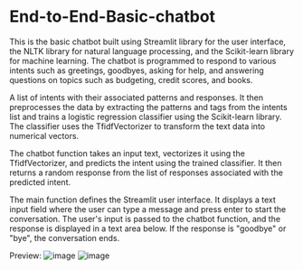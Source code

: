 # End-to-End-Basic-chatbot

This is the basic chatbot built using Streamlit library for the user interface, the NLTK library for natural language processing, and the Scikit-learn library for machine learning. The chatbot is programmed to respond to various intents such as greetings, goodbyes, asking for help, and answering questions on topics such as budgeting, credit scores, and books.

A list of intents with their associated patterns and responses. It then preprocesses the data by extracting the patterns and tags from the intents list and trains a logistic regression classifier using the Scikit-learn library. The classifier uses the TfidfVectorizer to transform the text data into numerical vectors.

The chatbot function takes an input text, vectorizes it using the TfidfVectorizer, and predicts the intent using the trained classifier. It then returns a random response from the list of responses associated with the predicted intent.

The main function defines the Streamlit user interface. It displays a text input field where the user can type a message and press enter to start the conversation. The user's input is passed to the chatbot function, and the response is displayed in a text area below. If the response is "goodbye" or "bye", the conversation ends.


Preview:
![image](https://user-images.githubusercontent.com/67355055/229363150-417db603-8bcf-480f-90ee-19f47fc701d7.png)
![image](https://user-images.githubusercontent.com/67355055/229363185-bda01dc6-345f-4172-938d-84c86e25ef16.png)
